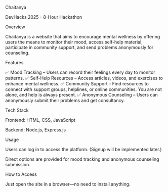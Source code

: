 Chaitanya

DevHacks 2025 - 8-Hour Hackathon

Overview

Chaitanya is a website that aims to encourage mental wellness by offering users the means to monitor their mood, access self-help material, participate in community support, and send problems anonymously for counseling.

Features

✅ Mood Tracking – Users can record their feelings every day to monitor patterns.
✅ Self-Help Resources – Access articles, videos, and exercises to enhance mental wellness.
✅ Community Support – Find resources to connect with support groups, helplines, or online communities. You are not alone, and help is always present.
✅ Anonymous Counseling – Users can anonymously submit their problems and get consultancy.

Tech Stack

Frontend: HTML, CSS, JavaScript

Backend: Node.js, Express.js

Usage

Users can log in to access the platform. (Signup will be implemented later.)

Direct options are provided for mood tracking and anonymous counseling submission.

How to Access

Just open the site in a browser—no need to install anything.